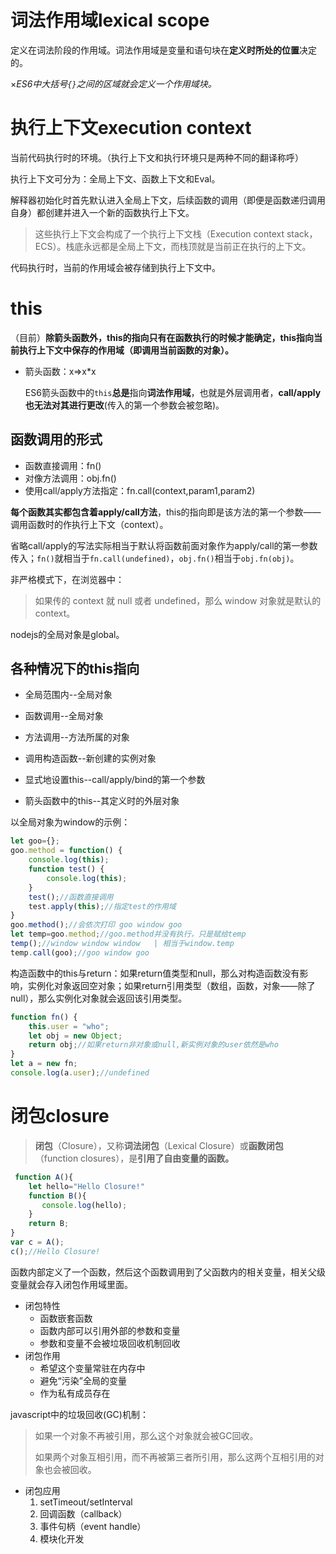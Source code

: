 # 词法作用域lexical scope

定义在词法阶段的作用域。词法作用域是变量和语句块在**定义时所处的位置**决定的。

×*ES6中大括号`{}`之间的区域就会定义一个作用域块。*

# 执行上下文execution context

当前代码执行时的环境。（执行上下文和执行环境只是两种不同的翻译称呼）

执行上下文可分为：全局上下文、函数上下文和Eval。

解释器初始化时首先默认进入全局上下文，后续函数的调用（即便是函数递归调用自身）都创建并进入一个新的函数执行上下文。

> 这些执行上下文会构成了一个执行上下文栈（Execution context stack，ECS）。栈底永远都是全局上下文，而栈顶就是当前正在执行的上下文。

代码执行时，当前的作用域会被存储到执行上下文中。

# this

（目前）**除箭头函数外，this的指向只有在函数执行的时候才能确定，this指向当前执行上下文中保存的作用域（即调用当前函数的对象）。**

- 箭头函数：x=>x*x

  ES6箭头函数中的`this`**总是**指向**词法作用域**，也就是外层调用者，**call/apply也无法对其进行更改**(传入的第一个参数会被忽略)。

## 函数调用的形式

- 函数直接调用：fn()
- 对像方法调用：obj.fn()
- 使用call/apply方法指定：fn.call(context,param1,param2)

**每个函数其实都包含着apply/call方法**，this的指向即是该方法的第一个参数——调用函数时的作执行上下文（context）。

省略call/apply的写法实际相当于默认将函数前面对象作为apply/call的第一参数传入；`fn()`就相当于`fn.call(undefined)`，`obj.fn()`相当于`obj.fn(obj)`。

非严格模式下，在浏览器中：

> 如果传的 context 就 null 或者 undefined，那么 window 对象就是默认的 context。

nodejs的全局对象是global。

各种情况下的this指向
---

- 全局范围内--全局对象

- 函数调用--全局对象
- 方法调用--方法所属的对象
- 调用构造函数--新创建的实例对象

- 显式地设置this--call/apply/bind的第一个参数

- 箭头函数中的this--其定义时的外层对象

以全局对象为window的示例：

```javascript
let goo={};
goo.method = function() {
    console.log(this);
    function test() {
        console.log(this);
    }
    test();//函数直接调用
    test.apply(this);//指定test的作用域
}
goo.method();//会依次打印 goo window goo
let temp=goo.method;//goo.method并没有执行，只是赋给temp
temp();//window window window   | 相当于window.temp
temp.call(goo);//goo window goo
```

构造函数中的this与return：如果return值类型和null，那么对构造函数没有影响，实例化对象返回空对象；如果return引用类型（数组，函数，对象——除了null），那么实例化对象就会返回该引用类型。

```javascript
function fn() {
    this.user = "who";
    let obj = new Object;
    return obj;//如果return非对象或null,新实例对象的user依然是who
}
let a = new fn;
console.log(a.user);//undefined
```

# 闭包closure

> **闭包**（Closure），又称**词法闭包**（Lexical Closure）或**函数闭包**（function closures），是**引用了自由变量的函数。**

```javascript
 function A(){
    let hello="Hello Closure!"
    function B(){
       console.log(hello);
    }
    return B;
}
var c = A();
c();//Hello Closure!
```

​	函数内部定义了一个函数，然后这个函数调用到了父函数内的相关变量，相关父级变量就会存入闭包作用域里面。

- 闭包特性
  - 函数嵌套函数
  - 函数内部可以引用外部的参数和变量
  - 参数和变量不会被垃圾回收机制回收
- 闭包作用
  - 希望这个变量常驻在内存中
  - 避免“污染”全局的变量
  - 作为私有成员存在

 javascript中的垃圾回收(GC)机制：

> 如果一个对象不再被引用，那么这个对象就会被GC回收。
>
> 如果两个对象互相引用，而不再被第三者所引用，那么这两个互相引用的对象也会被回收。

- 闭包应用
  1. setTimeout/setInterval
  2. 回调函数（callback）
  3. 事件句柄（event handle）
  4. 模块化开发